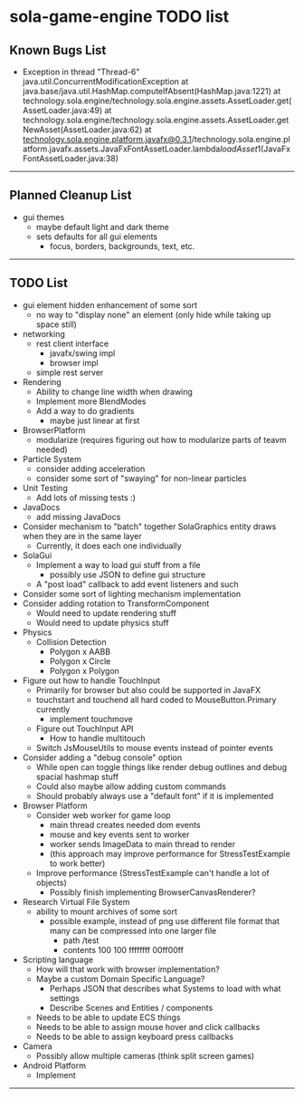 # sola-game-engine TODO list

## Known Bugs List

* Exception in thread "Thread-6" java.util.ConcurrentModificationException
  at java.base/java.util.HashMap.computeIfAbsent(HashMap.java:1221)
  at technology.sola.engine/technology.sola.engine.assets.AssetLoader.get(AssetLoader.java:49)
  at technology.sola.engine/technology.sola.engine.assets.AssetLoader.getNewAsset(AssetLoader.java:62)
  at technology.sola.engine.platform.javafx@0.3.1/technology.sola.engine.platform.javafx.assets.JavaFxFontAssetLoader.lambda$loadAsset$1(JavaFxFontAssetLoader.java:38)

-----------------------------------------------------------------------------------------------------------------------

## Planned Cleanup List

* gui themes
  * maybe default light and dark theme
  * sets defaults for all gui elements
    * focus, borders, backgrounds, text, etc.

-----------------------------------------------------------------------------------------------------------------------

## TODO List

* gui element hidden enhancement of some sort
    * no way to "display none" an element (only hide while taking up space still)
* networking
  * rest client interface
    * javafx/swing impl
    * browser impl
  * simple rest server
* Rendering
  * Ability to change line width when drawing
  * Implement more BlendModes
  * Add a way to do gradients
    * maybe just linear at first
* BrowserPlatform
  * modularize (requires figuring out how to modularize parts of teavm needed)
* Particle System
  * consider adding acceleration
  * consider some sort of "swaying" for non-linear particles
* Unit Testing
  * Add lots of missing tests :)
* JavaDocs
  * add missing JavaDocs
* Consider mechanism to "batch" together SolaGraphics entity draws when they are in the same layer
  * Currently, it does each one individually
* SolaGui
  * Implement a way to load gui stuff from a file
    * possibly use JSON to define gui structure
  * A "post load" callback to add event listeners and such
* Consider some sort of lighting mechanism implementation
* Consider adding rotation to TransformComponent
  * Would need to update rendering stuff
  * Would need to update physics stuff
* Physics
  * Collision Detection
    * Polygon x AABB
    * Polygon x Circle
    * Polygon x Polygon
* Figure out how to handle TouchInput
  * Primarily for browser but also could be supported in JavaFX
  * touchstart and touchend all hard coded to MouseButton.Primary currently
    * implement touchmove
  * Figure out TouchInput API
    * How to handle multitouch
  * Switch JsMouseUtils to mouse events instead of pointer events
* Consider adding a "debug console" option
  * While open can toggle things like render debug outlines and debug spacial hashmap stuff
  * Could also maybe allow adding custom commands
  * Should probably always use a "default font" if it is implemented
* Browser Platform
  * Consider web worker for game loop
    * main thread creates needed dom events
    * mouse and key events sent to worker
    * worker sends ImageData to main thread to render
    * (this approach may improve performance for StressTestExample to work better)
  * Improve performance (StressTestExample can't handle a lot of objects)
    * Possibly finish implementing BrowserCanvasRenderer?
* Research Virtual File System
  * ability to mount archives of some sort
    * possible example, instead of png use different file format that many can be compressed into one larger file
      * path /test
      * contents 100 100 ffffffff 00ff00ff
* Scripting language
  * How will that work with browser implementation?
  * Maybe a custom Domain Specific Language?
    * Perhaps JSON that describes what Systems to load with what settings
    * Describe Scenes and Entities / components
  * Needs to be able to update ECS things
  * Needs to be able to assign mouse hover and click callbacks
  * Needs to be able to assign keyboard press callbacks
* Camera
  * Possibly allow multiple cameras (think split screen games)
* Android Platform
  * Implement

-----------------------------------------------------------------------------------------------------------------------
